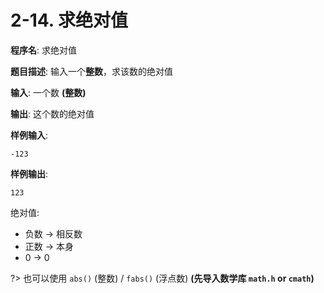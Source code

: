 # 2-14. 求绝对值

**程序名**: 求绝对值

**题目描述**: 输入一个**整数**，求该数的绝对值

**输入**: 一个数 **(整数)**

**输出**: 这个数的绝对值

**样例输入**:
```text
-123
```

**样例输出**:
```text
123
```

绝对值:

- 负数 -> 相反数
- 正数 -> 本身
- 0 -> 0

?> 也可以使用 `abs()` (整数) / `fabs()` (浮点数) **(先导入数学库 `math.h` or `cmath`)**